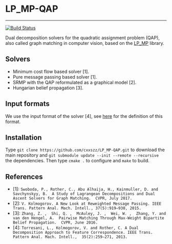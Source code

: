 # LP_MP-QAP
--------

[![Build Status](https://travis-ci.org/pawelswoboda/LP_MP-QAP.svg?branch=master)](https://travis-ci.org/pawelswoboda/LP_MP-QAP)

Dual decomposition solvers for the quadratic assignment problem (QAP), also called graph matching in computer vision, based on the [LP_MP](https://github.com/pawelswoboda/LP_MP) library.

## Solvers
* Minimum cost flow based solver [1].
* Pure message passing based solver [1].
* SRMP with the QAP reformulated as a graphical model [2].
* Hungarian belief propagation [3].

## Input formats
We use the input format of the solver [4], see [here](http://pub.ist.ac.at/~vnk/software.html) for the definition of this format.

## Installation
Type `git clone https://github.com/cxxszz/LP_MP-QAP.git` to download the main repository and `git submodule update --init --remote --recursive` the dependencies. Then type `cmake .` to configure and `make` to build.

## References
* [1]: `Swoboda, P., Rother, C., Abu Alhaija, H., Kainmuller, D. and Savchynskyy, B.  A Study of Lagrangean Decompositions and Dual Ascent Solvers for Graph Matching.  CVPR, July 2017.`
* [2]: `V. Kolmogorov. A New Look at Reweighted Message Passing. IEEE Trans. Pattern Anal. Mach. Intell., 37(5):919–930, 2015.`
* [3]: `Zhang, Z. ,  Shi, Q. ,  McAuley, J. ,  Wei, W. ,  Zhang, Y. and van den Hengel, A.  Pairwise Matching Through Max-Weight Bipartite Belief Propagation.  CVPR, June 2016.`
* [4]: `Torresani, L., Kolmogorov, V. and Rother, C. A Dual Decomposition Approach to Feature Correspondence. IEEE Trans. Pattern Anal. Mach. Intell.,  35(2):259–271, 2013.`
